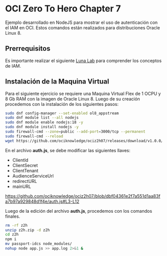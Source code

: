 # OCI Zero To Hero Chapter 7
Ejemplo desarrollado en NodeJS para mostrar el uso de autenticación con el IAM en OCI. Estos comandos están realizados para distribuciones Oracle Linux 8.

## Prerrequisitos
Es importante realizar el siguiente [Luna Lab](https://luna.oracle.com/lab/45ae3588-3dfb-42a1-964d-87c1486adc32/steps) para comprender los conceptos de IAM.

## Instalación de la Maquina Virtual
Para el siguiente ejercicio se requiere una Maquina Virtual Flex de 1 OCPU y 8 Gb RAM con la imagen de Oracle Linux 8. Luego de su creación procedemos con la instalación de los siguientes pasos:

```sh
sudo dnf config-manager --set-enabled ol8_appstream
sudo dnf module list --all nodejs
sudo dnf module enable nodejs:18 -y
sudo dnf module install nodejs -y
sudo firewall-cmd --zone=public --add-port=3000/tcp --permanent
sudo firewall-cmd --reload
wget https://github.com/ociknowledge/ociz2h07/releases/download/v1.0.0/z2h.zip
```

En el archivo **auth.js**, se debe modificar las siguientes llaves:
- ClientId
- ClientSecret
- ClientTenant
- AudienceServiceUrl
- redirectURL
- mainURL

https://github.com/ociknowledge/ociz2h07/blob/dbf04361e2f7a551d1aa83fa7b97a929848d1f4e/auth.js#L3-L12

Luego de la edición del archivo **auth.js**, procedemos con los comandos finales.

```sh
rm -rf z2h
unzip z2h.zip -d z2h
cd z2h
npm i
mv passport-idcs node_modules/
nohup node app.js >> app.log 2>&1 &
```